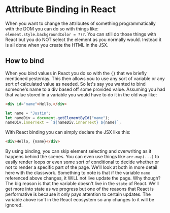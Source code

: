 # Attribute Binding in React

When you want to change the attributes of something programmatically with the DOM you can do so with things like: `element.style.backgroundColor = ???`. You can still do those things with React but you do NOT select the element as you normally would. Instead it is all done when you create the HTML in the JSX.

## How to bind

When you bind values in React you do so with the `{}` that we briefly mentioned yesterday. This then allows you to use any sort of variable or any sort of calculated value as needed. So let's say you wanted to bind someone's name to a div based off some provided value. Assuming you had that value stored in a variable you would have to do it in the old way like:

```html
<div id="name">Hello,</div>
```

```javascript
let name = "Justin";
let nameDiv = document.getElementById("name");
nameDiv.innerText = `${nameDiv.innerText} ${name}`;
```

With React binding you can simply declare the JSX like this:

```HTML
<div>Hello, {name}</div>
```

By using binding, you can skip element selecting and overwriting as it happens behind the scenes. You can even use things like `arr.map(...)` to easily render loops or even some sort of conditional to decide whether or not to render a specific part of the page. We'll look at both in more detail here with the classwork. Something to note is that if the variable `name` referenced above changes, it WILL not live update the page. Why though? The big reason is that the variable doesn't live in the `state` of React. We'll get more into state as we progress but one of the reasons that React is performative is because it only pays attention to certain updates. The variable above isn't in the React ecosystem so any changes to it will be ignored.
